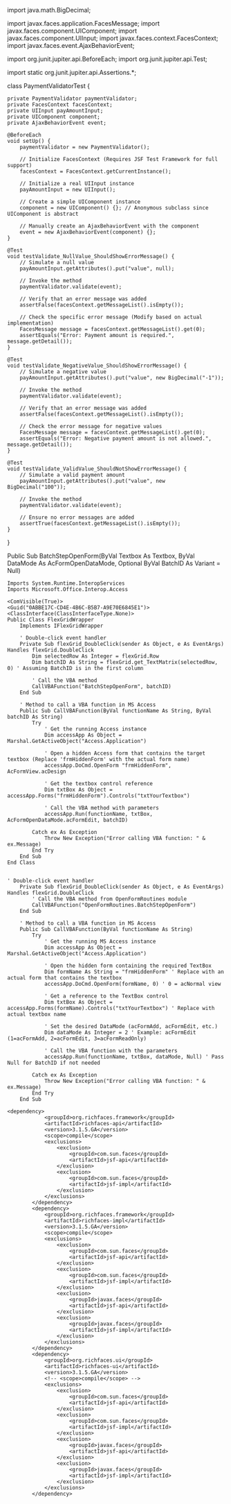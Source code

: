 import java.math.BigDecimal;

import javax.faces.application.FacesMessage;
import javax.faces.component.UIComponent;
import javax.faces.component.UIInput;
import javax.faces.context.FacesContext;
import javax.faces.event.AjaxBehaviorEvent;

import org.junit.jupiter.api.BeforeEach;
import org.junit.jupiter.api.Test;

import static org.junit.jupiter.api.Assertions.*;

class PaymentValidatorTest {

    private PaymentValidator paymentValidator;
    private FacesContext facesContext;
    private UIInput payAmountInput;
    private UIComponent component;
    private AjaxBehaviorEvent event;

    @BeforeEach
    void setUp() {
        paymentValidator = new PaymentValidator();

        // Initialize FacesContext (Requires JSF Test Framework for full support)
        facesContext = FacesContext.getCurrentInstance();

        // Initialize a real UIInput instance
        payAmountInput = new UIInput();
        
        // Create a simple UIComponent instance
        component = new UIComponent() {}; // Anonymous subclass since UIComponent is abstract

        // Manually create an AjaxBehaviorEvent with the component
        event = new AjaxBehaviorEvent(component) {};
    }

    @Test
    void testValidate_NullValue_ShouldShowErrorMessage() {
        // Simulate a null value
        payAmountInput.getAttributes().put("value", null);

        // Invoke the method
        paymentValidator.validate(event);

        // Verify that an error message was added
        assertFalse(facesContext.getMessageList().isEmpty());

        // Check the specific error message (Modify based on actual implementation)
        FacesMessage message = facesContext.getMessageList().get(0);
        assertEquals("Error: Payment amount is required.", message.getDetail());
    }

    @Test
    void testValidate_NegativeValue_ShouldShowErrorMessage() {
        // Simulate a negative value
        payAmountInput.getAttributes().put("value", new BigDecimal("-1"));

        // Invoke the method
        paymentValidator.validate(event);

        // Verify that an error message was added
        assertFalse(facesContext.getMessageList().isEmpty());

        // Check the error message for negative values
        FacesMessage message = facesContext.getMessageList().get(0);
        assertEquals("Error: Negative payment amount is not allowed.", message.getDetail());
    }

    @Test
    void testValidate_ValidValue_ShouldNotShowErrorMessage() {
        // Simulate a valid payment amount
        payAmountInput.getAttributes().put("value", new BigDecimal("100"));

        // Invoke the method
        paymentValidator.validate(event);

        // Ensure no error messages are added
        assertTrue(facesContext.getMessageList().isEmpty());
    }
}

Public Sub BatchStepOpenForm(ByVal Textbox As Textbox, ByVal DataMode As AcFormOpenDataMode, Optional ByVal BatchID As Variant = Null)

```
Imports System.Runtime.InteropServices
Imports Microsoft.Office.Interop.Access

<ComVisible(True)>
<Guid("0ABBE17C-CD4E-4B6C-B5B7-A9E70E6845E1")>
<ClassInterface(ClassInterfaceType.None)>
Public Class FlexGridWrapper
    Implements IFlexGridWrapper

    ' Double-click event handler
    Private Sub flexGrid_DoubleClick(sender As Object, e As EventArgs) Handles flexGrid.DoubleClick
        Dim selectedRow As Integer = flexGrid.Row
        Dim batchID As String = flexGrid.get_TextMatrix(selectedRow, 0) ' Assuming BatchID is in the first column

        ' Call the VBA method
        CallVBAFunction("BatchStepOpenForm", batchID)
    End Sub

    ' Method to call a VBA function in MS Access
    Public Sub CallVBAFunction(ByVal functionName As String, ByVal batchID As String)
        Try
            ' Get the running Access instance
            Dim accessApp As Object = Marshal.GetActiveObject("Access.Application")

            ' Open a hidden Access form that contains the target textbox (Replace 'frmHiddenForm' with the actual form name)
            accessApp.DoCmd.OpenForm "frmHiddenForm", AcFormView.acDesign

            ' Get the textbox control reference
            Dim txtBox As Object = accessApp.Forms("frmHiddenForm").Controls("txtYourTextbox")

            ' Call the VBA method with parameters
            accessApp.Run(functionName, txtBox, AcFormOpenDataMode.acFormEdit, batchID)

        Catch ex As Exception
            Throw New Exception("Error calling VBA function: " & ex.Message)
        End Try
    End Sub
End Class


' Double-click event handler
    Private Sub flexGrid_DoubleClick(sender As Object, e As EventArgs) Handles flexGrid.DoubleClick
        ' Call the VBA method from OpenFormRoutines module
        CallVBAFunction("OpenFormRoutines.BatchStepOpenForm")
    End Sub

    ' Method to call a VBA function in MS Access
    Public Sub CallVBAFunction(ByVal functionName As String)
        Try
            ' Get the running MS Access instance
            Dim accessApp As Object = Marshal.GetActiveObject("Access.Application")

            ' Open the hidden form containing the required TextBox
            Dim formName As String = "frmHiddenForm" ' Replace with an actual form that contains the textbox
            accessApp.DoCmd.OpenForm(formName, 0) ' 0 = acNormal view

            ' Get a reference to the TextBox control
            Dim txtBox As Object = accessApp.Forms(formName).Controls("txtYourTextbox") ' Replace with actual textbox name

            ' Set the desired DataMode (acFormAdd, acFormEdit, etc.)
            Dim dataMode As Integer = 2 ' Example: acFormEdit (1=acFormAdd, 2=acFormEdit, 3=acFormReadOnly)

            ' Call the VBA function with the parameters
            accessApp.Run(functionName, txtBox, dataMode, Null) ' Pass Null for BatchID if not needed

        Catch ex As Exception
            Throw New Exception("Error calling VBA function: " & ex.Message)
        End Try
    End Sub
```

```
<dependency>
			<groupId>org.richfaces.framework</groupId>
			<artifactId>richfaces-api</artifactId>
			<version>3.1.5.GA</version>
			<scope>compile</scope>
			<exclusions>
				<exclusion>
					<groupId>com.sun.faces</groupId>
					<artifactId>jsf-api</artifactId>
				</exclusion>
				<exclusion>
					<groupId>com.sun.faces</groupId>
					<artifactId>jsf-impl</artifactId>
				</exclusion>
			</exclusions>
		</dependency>
		<dependency>
			<groupId>org.richfaces.framework</groupId>
			<artifactId>richfaces-impl</artifactId>
			<version>3.1.5.GA</version>
			<scope>compile</scope>
			<exclusions>
				<exclusion>
					<groupId>com.sun.faces</groupId>
					<artifactId>jsf-api</artifactId>
				</exclusion>
				<exclusion>
					<groupId>com.sun.faces</groupId>
					<artifactId>jsf-impl</artifactId>
				</exclusion>
				<exclusion>
					<groupId>javax.faces</groupId>
					<artifactId>jsf-api</artifactId>
				</exclusion>
				<exclusion>
					<groupId>javax.faces</groupId>
					<artifactId>jsf-impl</artifactId>
				</exclusion>
			</exclusions>
		</dependency>
		<dependency>
			<groupId>org.richfaces.ui</groupId>
			<artifactId>richfaces-ui</artifactId>
			<version>3.1.5.GA</version>
			<!-- <scope>compile</scope> -->
			<exclusions>
				<exclusion>
					<groupId>com.sun.faces</groupId>
					<artifactId>jsf-api</artifactId>
				</exclusion>
				<exclusion>
					<groupId>com.sun.faces</groupId>
					<artifactId>jsf-impl</artifactId>
				</exclusion>
				<exclusion>
					<groupId>javax.faces</groupId>
					<artifactId>jsf-api</artifactId>
				</exclusion>
				<exclusion>
					<groupId>javax.faces</groupId>
					<artifactId>jsf-impl</artifactId>
				</exclusion>
			</exclusions>
		</dependency>
```
